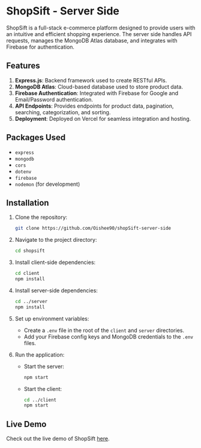# ShopSift - Server Side

ShopSift is a full-stack e-commerce platform designed to provide users with an intuitive and efficient shopping experience. The server side handles API requests, manages the MongoDB Atlas database, and integrates with Firebase for authentication.

## Features

1. **Express.js**: Backend framework used to create RESTful APIs.
2. **MongoDB Atlas**: Cloud-based database used to store product data.
3. **Firebase Authentication**: Integrated with Firebase for Google and Email/Password authentication.
4. **API Endpoints**: Provides endpoints for product data, pagination, searching, categorization, and sorting.
5. **Deployment**: Deployed on Vercel for seamless integration and hosting.

## Packages Used

- `express`
- `mongodb`
- `cors`
- `dotenv`
- `firebase`
- `nodemon` (for development)

## Installation

1. Clone the repository:
    ```bash
    git clone https://github.com/Oishee90/shopSift-server-side
    ```

2. Navigate to the project directory:
    ```bash
    cd shopsift
    ```

3. Install client-side dependencies:
    ```bash
    cd client
    npm install
    ```

4. Install server-side dependencies:
    ```bash
    cd ../server
    npm install
    ```

5. Set up environment variables:
    - Create a `.env` file in the root of the `client` and `server` directories.
    - Add your Firebase config keys and MongoDB credentials to the `.env` files.

6. Run the application:
    - Start the server:
        ```bash
        npm start
        ```
    - Start the client:
        ```bash
        cd ../client
        npm start
        ```

## Live Demo

Check out the live demo of ShopSift [here](https://shopsift-website.web.app).
